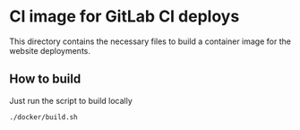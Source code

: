 # CI image for GitLab CI deploys

This directory contains the necessary files to build a container image for the website deployments.

## How to build

Just run the script to build locally

```bash
./docker/build.sh
```
